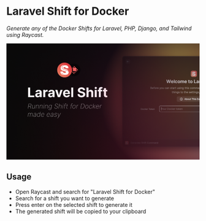 # Laravel Shift for Docker

_Generate any of the Docker Shifts for Laravel, PHP, Django, and Tailwind using Raycast._

![Raycast](./media/laravel-shift-cover.png)

## Usage

- Open Raycast and search for "Laravel Shift for Docker"
- Search for a shift you want to generate
- Press enter on the selected shift to generate it
- The generated shift will be copied to your clipboard